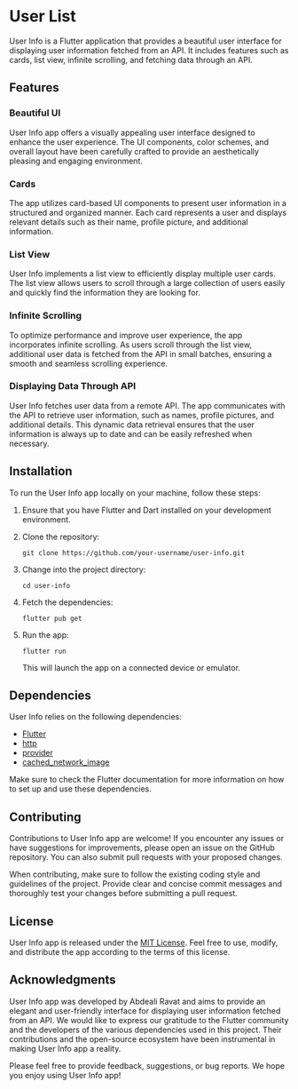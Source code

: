 # User List

User Info is a Flutter application that provides a beautiful user interface for displaying user information fetched from an API. It includes features such as cards, list view, infinite scrolling, and fetching data through an API.

## Features

### Beautiful UI

User Info app offers a visually appealing user interface designed to enhance the user experience. The UI components, color schemes, and overall layout have been carefully crafted to provide an aesthetically pleasing and engaging environment.

### Cards

The app utilizes card-based UI components to present user information in a structured and organized manner. Each card represents a user and displays relevant details such as their name, profile picture, and additional information.

### List View

User Info implements a list view to efficiently display multiple user cards. The list view allows users to scroll through a large collection of users easily and quickly find the information they are looking for.

### Infinite Scrolling

To optimize performance and improve user experience, the app incorporates infinite scrolling. As users scroll through the list view, additional user data is fetched from the API in small batches, ensuring a smooth and seamless scrolling experience.

### Displaying Data Through API

User Info fetches user data from a remote API. The app communicates with the API to retrieve user information, such as names, profile pictures, and additional details. This dynamic data retrieval ensures that the user information is always up to date and can be easily refreshed when necessary.

## Installation

To run the User Info app locally on your machine, follow these steps:

1. Ensure that you have Flutter and Dart installed on your development environment.

2. Clone the repository:

   ```
   git clone https://github.com/your-username/user-info.git
   ```

3. Change into the project directory:

   ```
   cd user-info
   ```

4. Fetch the dependencies:

   ```
   flutter pub get
   ```

5. Run the app:

   ```
   flutter run
   ```

   This will launch the app on a connected device or emulator.

## Dependencies

User Info relies on the following dependencies:

- [Flutter](https://flutter.dev)
- [http](https://pub.dev/packages/http)
- [provider](https://pub.dev/packages/provider)
- [cached_network_image](https://pub.dev/packages/cached_network_image)

Make sure to check the Flutter documentation for more information on how to set up and use these dependencies.

## Contributing

Contributions to User Info app are welcome! If you encounter any issues or have suggestions for improvements, please open an issue on the GitHub repository. You can also submit pull requests with your proposed changes.

When contributing, make sure to follow the existing coding style and guidelines of the project. Provide clear and concise commit messages and thoroughly test your changes before submitting a pull request.

## License

User Info app is released under the [MIT License](https://opensource.org/licenses/MIT). Feel free to use, modify, and distribute the app according to the terms of this license.

## Acknowledgments

User Info app was developed by Abdeali Ravat and aims to provide an elegant and user-friendly interface for displaying user information fetched from an API. We would like to express our gratitude to the Flutter community and the developers of the various dependencies used in this project. Their contributions and the open-source ecosystem have been instrumental in making User Info app a reality.

Please feel free to provide feedback, suggestions, or bug reports. We hope you enjoy using User Info app!
